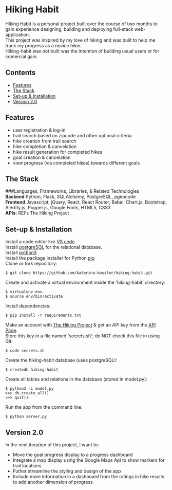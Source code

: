 # Hiking Habit
Hiking Habit is a personal project built over the course of two months to gain experience designing, building and deploying full-stack web-application.<br/>
This project was inspired by my love of hiking and was built to help me track my progress as a novice hiker.<br/>
Hiking-habit was not built was the intention of building usual users or for comercial gain.<br/>

## Contents
* [Features](#features)
* [The Stack](#techstack)
* [Set-up & Installation](#installation)
* [Version 2.0](#v2)

## <a name="features"></a>Features
* user registration & log-in
* trail search based on zipcode and other optional criteria
* hike creation from trail search
* hike completion & cancelation
* hike result generation for completed hikes
* goal creation & cancelation
* view progress (via completed hikes) towards different goals

## <a name="techstack"></a>The Stack
###Languages, Frameworks, Libraries, & Related Technologies <br/>
**Backend**
Python, Flask, SQLAlchemy, PostgreSQL, pgeocode <br/>
**Frontend**
Javascript, jQuery, React, React Router, Babel, Chart.js, Bootstrap, Alertify.js, Popper.js, Google Fonts, HTML5, CSS3 <br/>
**APIs:**
REI's The Hiking Project

## <a name="installation"></a>Set-up & Installation
Install a code editor like [VS code](https://code.visualstudio.com/download).<br/>
Install [postgreSQL](https://www.postgresql.org/) for the relational database.<br/>
Install [python3](https://www.python.org/downloads/mac-osx/)<br/>
Install the package installer for Python [pip](https://pip.pypa.io/en/stable/installing/)<br/>
Clone or fork repository:
```
$ git clone https://github.com/katerina-kossler/hiking-habit.git
```
Create and activate a virtual environment inside the 'hiking-habit' directory:
```
$ virtualenv env
$ source env/bin/activate
```
Install dependencies:
```
$ pip install -r requirements.txt
```
Make an account with [The Hiking Project](https://www.hikingproject.com/) & get an API key from the [API Page](https://www.hikingproject.com/data).<br/>
Store this key in a file named 'secrets.sh'; do NOT check this file in using Git:
```
$ code secrets.sh
```
Create the hiking-habit database (uses postgreSQL):
```
$ createdb hiking-habit
```
Create all tables and relations in the database (stored in model.py):
```
$ python3 -i model.py
>>> db.create_all()
>>> quit()
```
Run the app from the command line:
```
$ python server.py
```

## <a name="v2">Version 2.0</a>
In the next iteration of this project, I want to:
* Move the goal progress display to a progress dashboard
* Integrate a map display using the Google Maps Api to show markers for trail locations
* Futher streamline the styling and design of the app
* Include more information in a dashboard from the ratings in hike results to add another dimension of progress